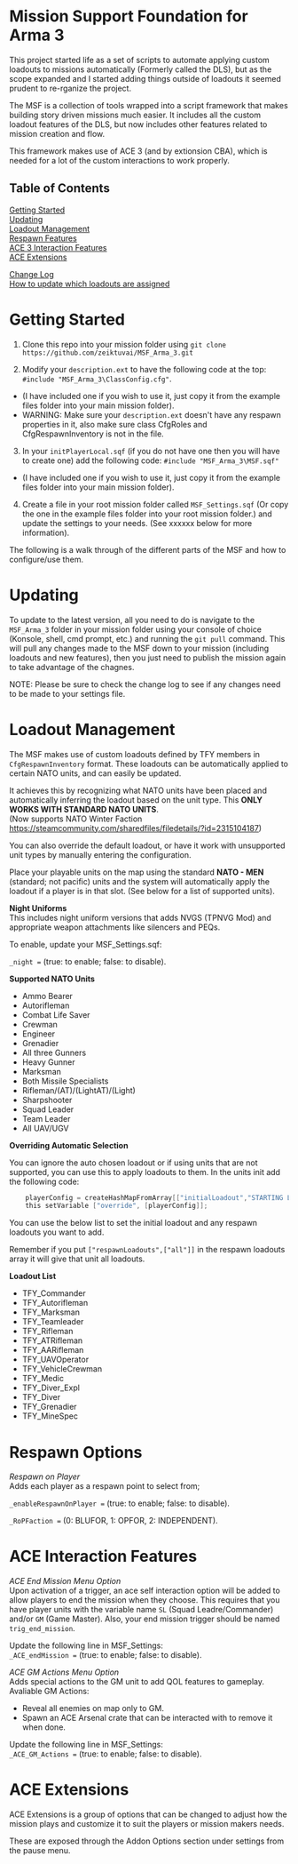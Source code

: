 # Mission Support Foundation for Arma 3

This project started life as a set of scripts to automate applying custom loadouts to missions automatically (Formerly called the DLS), but as the scope expanded and I started adding things outside of loadouts it seemed prudent to re-rganize the project.  

The MSF is a collection of tools wrapped into a script framework that makes building story driven missions much easier.  It includes all the custom loadout features of the DLS, but now includes other features related to mission creation and flow.  

This framework makes use of ACE 3 (and by extionsion CBA), which is needed for a lot of the custom interactions to work properly.  

## Table of Contents  

[Getting Started](#getting-started)  
[Updating](#updating)  
[Loadout Management](#loadout-management)  
[Respawn Features](#respawn-options)  
[ACE 3 Interaction Features](#ace-interaction-features)  
[ACE Extensions](#ace-extensions)  

[Change Log](/Docs/Changelog.md)  
[How to update which loadouts are assigned](/Docs/Updating%20Assigned%20Loadouts.md)  

# Getting Started

1. Clone this repo into your mission folder using `git clone https://github.com/zeiktuvai/MSF_Arma_3.git` 

2. Modify your `description.ext` to have the following code at the top: `#include "MSF_Arma_3\ClassConfig.cfg"`.  
- (I have included one if you wish to use it, just copy it from the example files folder into your main mission folder).  
- WARNING: Make sure your `description.ext` doesn't have any respawn properties in it, also make sure class CfgRoles and CfgRespawnInventory is not in the file.  

3. In your `initPlayerLocal.sqf` (if you do not have one then you will have to create one) add the following code: `#include "MSF_Arma_3\MSF.sqf"` 
- (I have included one if you wish to use it, just copy it from the example files folder into your main mission folder).  

4. Create a file in your root mission folder called `MSF_Settings.sqf` (Or copy the one in the example files folder into your root mission folder.) and update the settings to your needs. (See xxxxxx below for more information).  

The following is a walk through of the different parts of the MSF and how to configure/use them.  

# Updating

To update to the latest version, all you need to do is navigate to the `MSF_Arma_3` folder in your mission folder using your console of choice (Konsole, shell, cmd prompt, etc.) and running the `git pull` command.  This will pull any changes made to the MSF down to your mission (including loadouts and new features), then you just need to publish the mission again to take advantage of the chagnes.

NOTE: Please be sure to check the change log to see if any changes need to be made to your settings file.

# Loadout Management

The MSF makes use of custom loadouts defined by TFY members in `CfgRespawnInventory` format.  These loadouts can be automatically applied to certain NATO units, and can easily be updated.  

It achieves this by recognizing what NATO units have been placed and automatically inferring the loadout based on the unit type.  This **ONLY WORKS WITH STANDARD NATO UNITS**.  
(Now supports NATO Winter Faction https://steamcommunity.com/sharedfiles/filedetails/?id=2315104187)

You can also override the default loadout, or have it work with unsupported unit types by manually entering the configuration.

Place your playable units on the map using the standard **NATO - MEN** (standard; not pacific) units and the system will automatically apply the loadout if a player is in that slot. (See below for a list of supported units). 

**Night Uniforms**  
This includes night uniform versions that adds NVGS (TPNVG Mod) and appropriate weapon attachments like silencers and PEQs.  

To enable, update your MSF_Settings.sqf:  

`_night =` (true: to enable; false: to disable).  

**Supported NATO Units**
- Ammo Bearer
- Autorifleman
- Combat Life Saver
- Crewman
- Engineer
- Grenadier
- All three Gunners
- Heavy Gunner
- Marksman
- Both Missile Specialists
- Rifleman/(AT)/(LightAT)/(Light)
- Sharpshooter
- Squad Leader
- Team Leader
- All UAV/UGV  

**Overriding Automatic Selection**  

You can ignore the auto chosen loadout or if using units that are not supported, you can use this to apply loadouts to them.  In the units init add the following code:

```c
    playerConfig = createHashMapFromArray[["initialLoadout","STARTING LOADOUT"],["respawnLoadouts",["RESPAWN","LOADOUTS"]]];
    this setVariable ["override", [playerConfig]];                
```
You can use the below list to set the initial loadout and any respawn loadouts you want to add.  

Remember if you put `["respawnLoadouts",["all"]]` in the respawn loadouts array it will give that unit all loadouts.

**Loadout List**

- TFY_Commander
- TFY_Autorifleman
- TFY_Marksman
- TFY_Teamleader
- TFY_Rifleman
- TFY_ATRifleman
- TFY_AARifleman
- TFY_UAVOperator
- TFY_VehicleCrewman
- TFY_Medic
- TFY_Diver_Expl
- TFY_Diver
- TFY_Grenadier
- TFY_MineSpec  

# Respawn Options

*Respawn on Player*  
Adds each player as a respawn point to select from;  

`_enableRespawnOnPlayer =` (true: to enable; false: to disable). 

`_RoPFaction =` (0: BLUFOR, 1: OPFOR, 2: INDEPENDENT). 
    
# ACE Interaction Features

*ACE End Mission Menu Option*  
Upon activation of a trigger, an ace self interaction option will be added to allow players to end the mission when they choose.  This requires
that you have player units with the variable name `SL` (Squad Leadre/Commander) and/or `GM` (Game Master).  Also, your end mission trigger should be named `trig_end_mission`.  

Update the following line in MSF_Settings:  
`_ACE_endMission =` (true: to enable; false: to disable).  

*ACE GM Actions Menu Option*  
Adds special actions to the GM unit to add QOL features to gameplay. Avaliable GM Actions:  
- Reveal all enemies on map only to GM.  
- Spawn an ACE Arsenal crate that can be interacted with to remove it when done.  

Update the following line in MSF_Settings:  
`_ACE_GM_Actions =` (true: to enable; false: to disable).     

# ACE Extensions

ACE Extensions is a group of options that can be changed to adjust how the mission plays and customize it to suit the players or mission makers needs.

These are exposed through the Addon Options section under settings from the pause menu.

